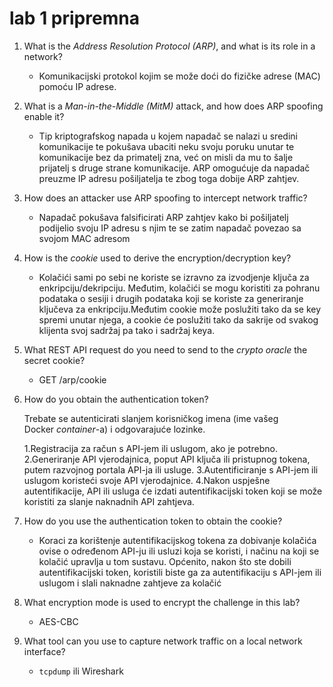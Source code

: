 # lab 1 pripremna

1. What is the *Address Resolution Protocol (ARP)*, and what is its role in a network?
    - Komunikacijski protokol kojim se može doći do fizičke adrese (MAC) pomoću IP adrese.
2. What is a *Man-in-the-Middle (MitM)* attack, and how does ARP spoofing enable it?
    - Tip kriptografskog napada u kojem napadač se nalazi u sredini komunikacije te pokušava ubaciti neku svoju poruku unutar te komunikacije bez da primatelj zna, već on misli da mu to šalje prijatelj s druge strane komunikacije. ARP omogućuje da napadač preuzme IP adresu pošiljatelja te zbog toga dobije ARP zahtjev.
3. How does an attacker use ARP spoofing to intercept network traffic?
    - Napadač pokušava falsificirati ARP zahtjev kako bi pošiljatelj podijelio svoju IP adresu s njim te se zatim napadač povezao sa svojom MAC adresom
4. How is the *cookie* used to derive the encryption/decryption key?
    - Kolačići sami po sebi ne koriste se izravno za izvodjenje ključa za enkripciju/dekripciju. Međutim, kolačići se mogu koristiti za pohranu podataka o sesiji i drugih podataka koji se koriste za generiranje ključeva za enkripciju.Međutim cookie može poslužiti
    tako da se key spremi unutar njega, a cookie će poslužiti tako da sakrije od svakog klijenta svoj sadržaj pa tako i sadržaj keya.
5. What REST API request do you need to send to the *crypto oracle* the secret cookie?
    - GET /arp/cookie
6. How do you obtain the authentication token?
    
    Trebate se autenticirati slanjem korisničkog imena (ime vašeg Docker *container*-a) i odgovarajuće lozinke.
    
    1.Registracija za račun s API-jem ili uslugom, ako je potrebno.
    2.Generiranje API vjerodajnica, poput API ključa ili pristupnog tokena, putem razvojnog portala API-ja ili usluge.
    3.Autentificiranje s API-jem ili uslugom koristeći svoje API vjerodajnice.
    4.Nakon uspješne autentifikacije, API ili usluga će izdati autentifikacijski token koji se može koristiti za slanje naknadnih API zahtjeva.
    
    
    
7. How do you use the authentication token to obtain the cookie?
    - Koraci za korištenje autentifikacijskog tokena za dobivanje kolačića ovise o određenom API-ju ili usluzi koja se koristi, i načinu na koji se kolačić upravlja u tom sustavu.
    Općenito, nakon što ste dobili autentifikacijski token, koristili biste ga za autentifikaciju s API-jem ili uslugom i slali naknadne zahtjeve za kolačić
    
8. What encryption mode is used to encrypt the challenge in this lab?
    - AES-CBC
9. What tool can you use to capture network traffic on a local network interface?
    - `tcpdump` ili Wireshark